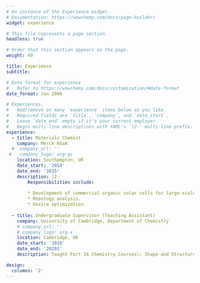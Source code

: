 ```yaml
---
# An instance of the Experience widget.
# Documentation: https://wowchemy.com/docs/page-builder/
widget: experience

# This file represents a page section.
headless: true

# Order that this section appears on the page.
weight: 40

title: Experience
subtitle:

# Date format for experience
#   Refer to https://wowchemy.com/docs/customization/#date-format
date_format: Jan 2006

# Experiences.
#   Add/remove as many `experience` items below as you like.
#   Required fields are `title`, `company`, and `date_start`.
#   Leave `date_end` empty if it's your current employer.
#   Begin multi-line descriptions with YAML's `|2-` multi-line prefix.
experience:
  - title: Materials Chemist
    company: Merck KGaA
  #  company_url: ''
 #   company_logo: org-gc
    location: Southampton, UK
    date_start: '2014'
    date_end: '2015'
    description: |2-
        Responsibilities include:
        
        * Development of commercial organic solar cells for large-scale applications. 
        * Rheology analysis.
        * Device optimization.
        
  - title: Undergraduate Supervisor (Teaching Assistant)
    company: University of Cambridge, Department of Chemistry
    # company_url: ''
    # company_logo: org-x
    location: Cambridge, UK
    date_start: '2018'
    date_end: '20201'
    description: Taught Part IA Chemistry Courses\: Shape and Structures of Molecules, Reactions and Mechanisms in Organic Chemistry, Energetics and Equilibria, Kinetics of Chemical Reactions, and Chemistry of the Elements.

design:
  columns: '2'
---
```

